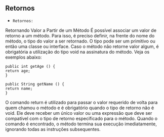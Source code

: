 ## Retornos

- `Retornos:`

Retornando Valor a Partir de um Método
É possível associar um valor de retorno a um método. Para isso, é preciso definir, na frente do nome do método, o tipo do valor a ser retornado. O tipo pode ser um primitivo ou então uma classe ou interface. Caso o método não retorne valor algum, é obrigatória a utilização do tipo void na assinatura do método. Veja os exemplos abaixo:
 ```
public int getAge () {
return age;
}
 
public String getName () {
return name;
}
```
O comando return é utilizado para passar o valor requerido de volta para quem chamou o método e é obrigatório quando o tipo de retorno não é void. Ele deve receber um único valor ou uma expressão que deve ser compatível com o tipo de retorno especificado para o método. Quando o comando é encontrado, o método termina sua execução imediatamente, ignorando todas as instruções subsequentes.

